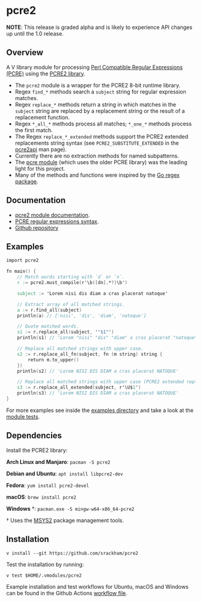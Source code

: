 # pcre2

**NOTE**: This release is graded alpha and is likely to experience API
changes up until the 1.0 release.
## Overview
A V library module for processing [Perl Compatible Regular Expressions (PCRE)](https://en.wikipedia.org/wiki/Perl_Compatible_Regular_Expressions) using the [PCRE2 library](https://www.pcre.org/).

- The `pcre2` module is a wrapper for the PCRE2 8-bit runtime library.
- Regex `find_*` methods search a `subject` string for regular expression matches.
- Regex `replace_*` methods return a string in which matches in the `subject`
  string are replaced by a replacement string or the result of a replacement function.
- Regex `*_all_*` methods process all matches; `*_one_*` methods process the first match.
- The Regex `replace_*_extended` methods support the PCRE2 extended replacements string syntax (see `PCRE2_SUBSTITUTE_EXTENDED` in the [pcre2api](https://www.pcre.org/current/doc/html/pcre2api.html) man page).
- Currently there are no extraction methods for named subpatterns.
- The [pcre module](https://github.com/vlang/pcre) (which uses the older PCRE library) was the leading light for this project.
- Many of the methods and functions were inspired by the [Go regex package](https://pkg.go.dev/regexp).

## Documentation
- [pcre2 module documentation](https://srackham.github.io/pcre2/pcre2.html).
- [PCRE regular expressions syntax](https://www.pcre.org/current/doc/html/pcre2syntax.html).
- [Github repository](https://github.com/srackham/pcre2)

## Examples
```v
import pcre2

fn main() {
	// Match words starting with `d` or `n`.
	r := pcre2.must_compile(r'\b([dn].*?)\b')

	subject := 'Lorem nisi dis diam a cras placerat natoque'

	// Extract array of all matched strings.
	a := r.find_all(subject)
	println(a) // ['nisi', 'dis', 'diam', 'natoque']

	// Quote matched words.
	s1 := r.replace_all(subject, '"$1"')
	println(s1) // 'Lorem "nisi" "dis" "diam" a cras placerat "natoque"'

	// Replace all matched strings with upper case.
	s2 := r.replace_all_fn(subject, fn (m string) string {
		return m.to_upper()
	})
	println(s2) // 'Lorem NISI DIS DIAM a cras placerat NATOQUE'

	// Replace all matched strings with upper case (PCRE2 extended replacement syntax).
	s3 := r.replace_all_extended(subject, r'\U$1')
	println(s3) // 'Lorem NISI DIS DIAM a cras placerat NATOQUE'
}
```
For more examples see inside the [examples directory](https://github.com/srackham/pcre2/tree/master/examples) and take a look at the [module tests](https://github.com/srackham/pcre2/blob/master/pcre2_test.v).

## Dependencies
Install the PCRE2 library:

**Arch Linux and Manjaro**: `pacman -S pcre2`

**Debian and Ubuntu**: `apt install libpcre2-dev`

**Fedora**: `yum install pcre2-devel`

**macOS**: `brew install pcre2`

**Windows** †: `pacman.exe -S mingw-w64-x86_64-pcre2`

† Uses the [MSYS2](https://www.msys2.org/) package management tools.

## Installation

    v install --git https://github.com/srackham/pcre2

Test the installation by running:

    v test $HOME/.vmodules/pcre2

Example installation and test workflows for Ubuntu, macOS and Windows can be found in the Github Actions [workflow file](https://github.com/srackham/pcre2/blob/master/.github/workflows/ci.yml).